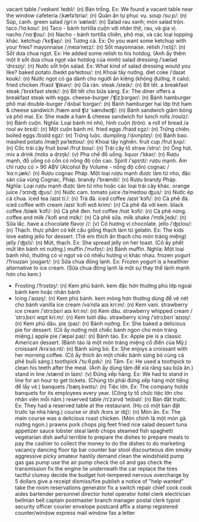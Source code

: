 vacant table /ˈveɪkənt ˈteɪbl/: (n) Bàn trống. Ex: We found a vacant table near the window
cafeteria /ˌkæfəˈtɪriə/: (n) Quán ăn tự phục vụ.
soup /suːp/: (n) Súp, canh.
green salad /ɡriːn ˈsæləd/: (n) Salad rau xanh; món salad trộn.
taco /ˈtɑːkoʊ/: (n) Taco - bánh tortilla cuộn với nhân thịt, rau, và gia vị.
nacho /ˈnɑːʧoʊ/: (n) Nacho - bánh tortilla chiên, phô mai, và các loại topping khác.
ketchup /ˈkɛʧəp/: (n) Tương cà. Ex: Do you want some ketchup with your fries?
mayonnaise /ˌmeɪəˈneɪz/: (n) Sốt mayonnaise.
relish /ˈrɛlɪʃ/: (n) Sốt dưa chua ngọt. Ex: He added some relish to his hotdog. (Anh ấy thêm một ít sốt dưa chua ngọt vào hotdog của mình)
salad dressing /ˈsæləd ˈdrɛsɪŋ/: (n) Nước sốt trộn salad. Ex: What kind of salad dressing would you like?
baked potato /beɪkt pəˈteɪtoʊ/: (n) Khoai tây nướng.
diet coke /ˈdaɪət koʊk/: (n) Nước ngọt có ga dành cho người ăn kiêng (không đường, ít calo).
fried chicken /fraɪd ˈʧɪkən/: (n) Gà rán.
steak /steɪk/: (n) Bít tết.
a breakfast steak /ˈbrɛkfəst steɪk/: (n) Bít tết cho bữa sáng. Ex: The diner offers a breakfast steak with eggs.
cheese-burger /ˈʧizˌbɜrgər/: (n) Bánh hamburger phô mai
double-burger /ˈdʌbəl ˈbɜrgər/: (n) Bánh hamburger hai lớp thịt
ham & cheese sandwich /hæm ənd ʧiz ˈsændwɪʧ/: (n) Bánh sandwich giăm bông và phô mai. Ex: She made a ham & cheese sandwich for lunch
rolls /roʊlz/: (n) Bánh cuộn. Nghĩa: Loại bánh mì nhỏ, hình cuộn (tròn).
a roll of bread /ə roʊl əv brɛd/: (n) Một cuộn bánh mì.
fried eggs /fraɪd ɛɡz/: (n) Trứng chiên.
boiled eggs /bɔɪld ɛɡz/: (n) Trứng luộc.
dumpling /ˈdʌmplɪŋ/: (n) Bánh bao.
mashed potato /mæʃt pəˈteɪtoʊ/: (n) Khoai tây nghiền.
fruit cup /frut kʌp/: (n) Cốc trái cây
fruit bowl /frut boʊ/: (n) Trái cây tô
straw /strɔ/: (n) Ống hút.
mix a drink /mɪks ə drɪŋk/: (v) Pha chế đồ uống.
liquor /ˈlɪkər/: (n) Rượu mạnh, đồ uống có cồn có nồng độ cồn cao.
Spirit /ˈspɪrɪt/: rượu mạnh. Ám chỉ rượu có > 90 ABV (Alcohol By Volume - nồng độ cồn) 
cognac /ˈkɑːn.jæk/: (n) Rượu cognac Pháp. Một loại rượu mạnh được làm từ nho, đặc sản của vùng Cognac, Pháp.
brandy  /ˈbrændi/: (n) Rượu brandy Pháp. Nghĩa: Loại rượu mạnh được làm từ nho hoặc các loại trái cây khác.
orange juice /ˈɔrɪnʤ ʤus/: (n) Nước cam.
tomato juice /təˈmeɪtoʊ ʤus/: (n) Nước ép cà chua.
iced tea /aɪst tiː/: (n) Trà đá.
iced coffee /aɪst ˈkɔfi/: (n) Cà phê đá.
iced coffee with cream /aɪst ˈkɔfi wɪð krim/: (n) Cà phê đá với kem.
black coffee /blæk ˈkɔfi/: (n) Cà phê đen.
hot coffee /hɑt ˈkɔfi/: (n) Cà phê nóng.
coffee and milk /ˈkɔfi ənd mɪlk/: (n) Cà phê sữa.
milk shake /ˈmɪlkˌʃeɪk/: (n) Sữa lắc.
have a chocolate flavor //: (v) Có hương vị chocolate.
jello /ˈʤɛloʊ/: (n) Thạch. thực phẩm có kết cấu giống thạch làm từ gelatin. Ex: The kids love eating jello for dessert. (Trẻ em thích ăn thạch cho món tráng miệng)
jelly /ˈʤɛli/: (n) Mứt, thạch. Ex: She spread jelly on her toast. (Cô ấy phết mứt lên bánh mì nướng.)
muffin /ˈmʌfɪn/: (n) Bánh muffin. Nghĩa: Một loại bánh nhỏ, thường có vị ngọt và có nhiều hương vị khác nhau.
frozen yogurt /ˈfroʊzən ˈjoʊɡərt/: (n) Sữa chua đông lạnh. Ex: Frozen yogurt is a healthier alternative to ice cream. (Sữa chua đông lạnh là một sự thay thế lành mạnh hơn cho kem.)
* Frosting /ˈfrɔstɪŋ/: (n) Kem phủ bánh. kem đặc hơn thường phủ lớp ngoài bánh kem hoặc nhân bánh
* Icing /ˈaɪsɪŋ/: (n) Kem phủ bánh. kem mỏng hơn thường dùng để vẽ nét cho bánh
vanilla ice cream /vəˈnɪlə aɪs kriːm/: (n) Kem vani.
strawberry ice cream /ˈstrɔˌbɛri aɪs kriːm/: (n) Kem dâu.
strawberry whipped cream /ˈstrɔˌbɛri wɪpt kriːm/: (n) Kem tươi dâu.
strawberry icing /ˈstrɔˌbɛri ˈaɪsɪŋ/: (n) Kem phủ dâu.
pie /paɪ/: (n) Bánh nướng. Ex: She baked a delicious pie for dessert. (Cô ấy nướng một chiếc bánh ngon cho món tráng miệng.)
apple pie /ˈæpəl paɪ/: (n) Bánh táo. Ex: Apple pie is a classic American dessert. (Bánh táo là một món tráng miệng cổ điển của Mỹ.)
croissant /krəˈsɑːnt/: (n) Bánh sừng bò. Ex: She enjoys a croissant with her morning coffee. (Cô ấy thích ăn một chiếc bánh sừng bò cùng cà phê buổi sáng.)
toothpick /ˈtuːθˌpɪk/: (n) Tăm. Ex: He used a toothpick to clean his teeth after the meal. (Anh ấy dùng tăm để xỉa răng sau bữa ăn.)
stand in line /stænd ɪn laɪn/: (v) Đứng xếp hàng. Ex: We had to stand in line for an hour to get tickets. (Chúng tôi phải đứng xếp hàng một tiếng để lấy vé.)
banquets /ˈbæŋ.kwɪts/: (n) Tiệc lớn. Ex: The company holds banquets for its employees every year. (Công ty tổ chức tiệc lớn cho nhân viên mỗi năm.)
reserved table /rɪˈzɜrvd ˈteɪbəl/: (n) Bàn đặt trước. Ex: They had a reserved table at the restaurant. (Họ có một bàn đặt trước tại nhà hàng.)
course or dish /kɔrs ɔr dɪʃ/: (n) Món ăn. Ex: The main course was a delicious roast chicken. (Món chính là một món gà nướng ngon.)
prawns
pork chops
pig feet
fried rice
salad
dessert
tuna
appetizer
sauce
lobster
steal
lamb chops
steamed fish
spaghetti
vegetarian dish
awful
terrible
to prepare the dishes
to prepare meals
to pay the cashier
to collect the money
to do the dishes
to do marketing
vacancy
dancing floor
tip
bar counter
bar stool
discourteous
dim
smoky
aggressive
picky
amateur
hastily
demand
clean the windshield
pump gas
gas pump
use the air pump
check the oil and gas
check the transmission
fix the engine
lie underneath the car
replace the tires
tactful
clumsy
decide the budget
hot-tempered
nervous
overcharge by 5 dollars
give a receipt
dismiss/fire
publish a notice of "help wanted"
take the room reservations
generator
fix a switch
repair
chief cook
cook aides
bartender
personnel director
hotel operator
hotel clerk
electrician
bellman
bell captain
postmaster
branch manager
postal clerk
typist
security officer
courier
envelope
postcard
affix a stamp
registered counter/window
express mail window
fax a letter
